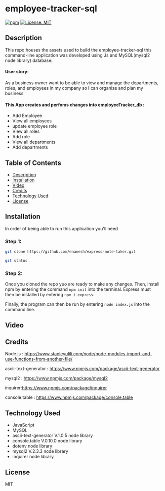 # employee-tracker-sql

  [![npm](https://badge.fury.io/js/inquirer.svg)](http://badge.fury.io/js/inquirer)
  [![License: MIT](https://img.shields.io/badge/License-MIT-yellow.svg)](https://opensource.org/licenses/MIT)
  
  ## Description
This repo houses the assets used to build the employee-tracker-sql this command-line application was developed using Js and MySQL(mysql2 node library) database.

#### User story:

As a business owner want to be able to view and manage the departments, roles, and employees in my company so I can organize and plan my business

#### This App creates and perfoms changes into employeeTracker_db :

- Add Employee
- View all employees
- update employee role
- View all roles
- Add role
- View all departments
- Add departments


## Table of Contents
- [Description](#description)
- [Installation](#installation)
- [Video](#video)
- [Credits](#credits)
- [Technology Used](#technology-used)
- [License](#license)

## Installation


In order of being able to run this application you'll need

### Step 1:

```sh
git clone https://github.com/enanesh/express-note-taker.git

git status 
```

### Step 2:
Once you cloned the repo yuo are ready to make any changes. Then, install npm by entering the command ```npm init```  into the terminal. Express must then be installed by entering ```npm i express```. 

Finally, the program can then be run by entering ```node index.js``` into the command line.






## Video








## Credits

Node.js : https://www.stanleyulili.com/node/node-modules-import-and-use-functions-from-another-file/

ascii-text-generator : https://www.npmjs.com/package/ascii-text-generator

mysql2 : https://www.npmjs.com/package/mysql2

inquirer:https://www.npmjs.com/package/inquirer

console.table : https://www.npmjs.com/package/console.table


## Technology Used
- JavaScript
- MySQL
- ascii-text-generator V.1.0.5 node library
- console.table V.0.10.0 node library
- dotenv node library
- mysql2 V.2.3.3 node library
- inquirer node library

## License

MIT
